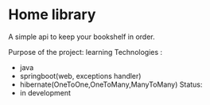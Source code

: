 # Home library
A simple api to keep your bookshelf in order.

Purpose of the project: learning
Technologies :
- java
- springboot(web, exceptions handler)
- hibernate(OneToOne,OneToMany,ManyToMany)
Status:
- in development
